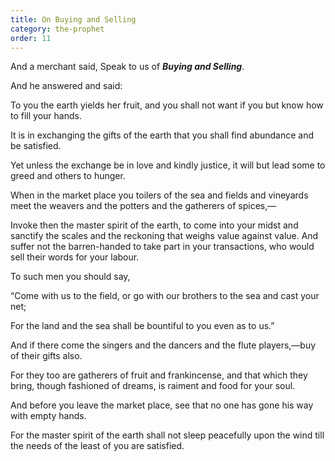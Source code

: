 ```yaml
---
title: On Buying and Selling
category: the-prophet
order: 11
---
```

And a merchant said, Speak to us of **_Buying and Selling_**.

And he answered and said:

To you the earth yields her fruit, and you shall not want if you but know how to fill your hands.

It is in exchanging the gifts of the earth that you shall find abundance and be satisfied.

Yet unless the exchange be in love and kindly justice, it will but lead some to greed and others to hunger.

When in the market place you toilers of the sea and fields and vineyards meet the weavers and the potters and the gatherers of spices,—

Invoke then the master spirit of the earth, to come into your midst and sanctify the scales and the reckoning that weighs value against value. And suffer not the barren-handed to take part in your transactions, who would sell their words for your labour.

To such men you should say,

“Come with us to the field, or go with our brothers to the sea and cast your net;

For the land and the sea shall be bountiful to you even as to us.”

And if there come the singers and the dancers and the flute players,—buy of their gifts also.

For they too are gatherers of fruit and frankincense, and that which they bring, though fashioned of dreams, is raiment and food for your soul.

And before you leave the market place, see that no one has gone his way with empty hands.

For the master spirit of the earth shall not sleep peacefully upon the wind till the needs of the least of you are satisfied.

